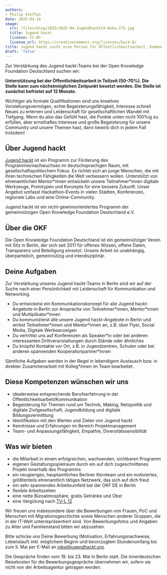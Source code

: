 ```yaml
---
authors:
- Philip Steffan
date: 2025-04-16
image:
  src: /files/blog/2025/2025-04-Jugendhackt24-Doku-175.jpg
  title: Jugend hackt
  license: CC-BY
  license_url: https://creativecommons.org/licenses/by/4.0/
title: Jugend hackt sucht eine Person für Öffentlichkeitsarbeit, Kommunikation und Networking (50-70%)
draft: 'false'
---
```


Zur Verstärkung des Jugend hackt-Teams bei der Open Knowledge Foundation Deutschland suchen wir:

**Unterstützung bei der Öffentlichkeitsarbeit in Teilzeit (50–70%). Die Stelle kann zum nächstmöglichen Zeitpunkt besetzt werden. Die Stelle ist zunächst befristet auf 12 Monate.**

Wichtiger als formale Qualifikationen sind uns kreatives Vorstellungsvermögen, echte Begeisterungsfähigkeit, Interesse schnell Neues zu erlernen und Leidenschaft für gesellschaftlichen Wandel mit Tiefgang. Wenn du also das Gefühl hast, die Punkte unten nicht 100%ig zu erfüllen, aber ernsthaftes Interesse und große Begeisterung für unsere Community und unsere Themen hast, dann bewirb dich in jedem Fall trotzdem!

## Über Jugend hackt

[Jugend hackt](https://jugendhackt.org/) ist ein Programm zur Förderung des Programmiernachwuchses im deutschsprachigen Raum, mit gesellschaftspolitischem Fokus. Es richtet sich an junge Menschen, die mit ihren technischen Fähigkeiten die Welt verbessern wollen. Unterstützt von ehrenamtlichen Mentor\*innen entwickeln unsere Teilnehmer\*innen digitale Werkzeuge, Prototypen und Konzepte für eine bessere Zukunft. Unser Angebot umfasst Hackathon-Events in vielen Städten, Konferenzen, regionale Labs und eine Online-Community.

Jugend hackt ist ein nicht-gewinnorientiertes Programm der gemeinnützigen Open Knowledge Foundation Deutschland e.V.

## Über die OKF

Die Open Knowledge Foundation Deutschland ist ein gemeinnütziger Verein mit Sitz in Berlin, der sich seit 2011 für offenes Wissen, offene Daten, Transparenz und Beteiligung einsetzt. Unsere Arbeit ist unabhängig, überparteilich, gemeinnützig und interdisziplinär.

## Deine Aufgaben

Zur Verstärkung unseres Jugend hackt-Teams in Berlin sind wir auf der Suche nach einer Persönlichkeit mit Leidenschaft für Kommunikation und Networking.

* Du entwickelst ein Kommunikationskonzept für alle Jugend hackt-Angebote in Berlin zur Ansprache von Teilnehmer*innen, Mentor\*innen und Multiplikator\*innen
* Du kommunizierst alle unsere Jugend hackt-Angebote in Berlin und wirbst Teilnehmer\*innen und Mentor\*innen an, z.B. über Flyer, Social Media, Digitale Werbeanzeigen
* Du vertrittst uns auf Konferenzen als Speaker\*in oder bei anderen interessanten Drittveranstaltungen durch Stände oder ähnliches
* Du knüpfst Kontakte vor Ort, z.B. in Jugendzentren, Schulen oder bei anderen spannenden Kooperationpartner\*innen

Sämtliche Aufgaben werden in der Regel in lebendigem Austausch bzw. in direkter Zusammenarbeit mit Kolleg\*innen im Team bearbeitet.

## Diese Kompetenzen wünschen wir uns

* idealerweise entsprechende Berufserfahrung in der Öffentlichkeitsarbeit/Kommunikation
* Begeisterung für Themen rund um Technik, Making, Netzpolitik und digitale Zivilgesellschaft, Jugendbildung und digitale Bildungsvermittlung
* Identifikation mit den Werten und Zielen von Jugend hackt
* Kenntnisse und Erfahrungen im Bereich Projektmanagement
* Team- und Anpassungsfähigkeit, Empathie, Diversitätssensibilität

## Was wir bieten

* die Mitarbeit in einem erfolgreichen, wachsenden, sichtbaren Programm
* eigenen Gestaltungsspielraum durch ein auf dich zugeschnittenes Projekt innerhalb des Programms
* ein neugieriges, hauptamtliches Berliner Kernteam und ein motiviertes, größtenteils ehrenamtlich tätiges Netzwerk, das sich auf dich freut
* ein sehr spannendes Arbeitsumfeld bei der OKF DE in Berlin
* flexible Arbeitszeiten
* eine nette Büroatmosphäre, gratis Getränke und Obst
* eine Vergütung nach [TV-L 12](https://oeffentlicher-dienst.info/tv-l/allg/)


Wir freuen uns insbesondere über die Bewerbungen von Frauen, PoC und Menschen mit Migrationsgeschichte sowie Menschen anderer Gruppen, die in der IT-Welt unterrepräsentiert sind. Von Bewerbungsfotos und Angaben zu Alter und Familienstand bitten wir abzusehen.

Bitte schicke uns Deine Bewerbung (Motivation, Erfahrungsnachweise, Lebenslauf) inkl. möglichem Beginn und bevorzugtem Stundenumfang bis zum 5. Mai per E-Mail an [jobs@jugendhackt.org](mailto:jobs@jugendhackt.org).

Die Gespräche finden vom 19. bis 23. Mai in Berlin statt. Die innerdeutschen Reisekosten für die Bewerbungsgespräche übernehmen wir, sofern sie nicht von der Arbeitsagentur getragen werden.
